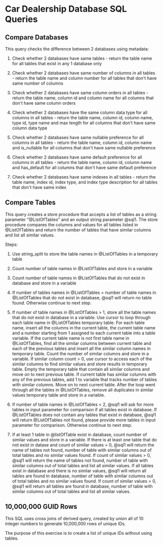 # Car Dealership Database SQL Queries

## Compare Databases

This query checks the difference between 2 databases using metadata:

1. Check whether 2 databases have same tables - return the table name for all tables that exist in any 1 database only

2. Check whether 2 databases have same number of columns in all tables - return the table name and column number for all tables that don't have same number of columns

3. Check whether 2 databases have same column orders in all tables - return the table name, column id and column name for all columns that don't have same column orders

4. Check whether 2 databases have the same column data type for all columns in all tables - return the table name, column id, column name, type id, type name and max length for all columns that don't have same column data type

5. Check whether 2 databases have same nullable preference for all columns in all tables - return the table name, column id, column name and is_nullable for all columns that don't have same nullable preference 

6. Check whether 2 databases have same default preference for all columns in all tables - return the table name, column id, column name and has_default for all columns that don't have same default preference 

7. Check whether 2 databases have same indexes in all tables - return the table name, index id, index type, and index type description for all tables that don't have same index


## Compare Tables

This query creates a store procedure that accepts a list of tables as a string parameter "@ListOfTables" and an output string parameter @sql1. The store procedure compares the columns and values for all tables listed in @ListOfTables and return the number of tables that have similar columns and list all similar values.

Steps:

1. Use string_split to store the table names in @ListOfTables in a temporary table

2. Count number of table names in @ListOfTables and store in a variable

3. Count number of table names in @ListOfTables that do not exist in database and store in a variable

4. If number of tables names in @ListOfTables = number of table names in @ListOfTables that do not exist in database, @sql1 will return no table found. Otherwise continue to next step.

5. If number of table names in @ListOfTables > 1, store all the table names that do not exist in database in a variable. Use cursor to loop through each table name in @ListOfTables temporary table. For each table name, insert all the columns in the current table, the current table name and a number starting from 1 assigned to each current table into a table variable. If the current table name is not first table name in @ListOfTables, find all the similar columns between current table and each of the previous tables and insert all the similar column names in temporary table. Count the number of similar columns and store in a variable. If similar column count > 0, use cursor to access each of the similar columns to find similar values and store results in temporary table. Empty the temporary table that contain all similar columns and move on to next previous table. If current table has similar columns with any of the previous tables, add 1 to variable that tracks number of tables with similar columns. Move on to next current table. After the loop went through all the tables in @ListOfTables, remove all duplicates in similar values temporary table and store in a variable.

6. If number of table names in @ListOfTables < 2, @sql1 will ask for more tables in input parameter for comparison if all tables exist in database. If @ListOfTables does not contain any tables that exist in database, @sql1 will return @ListOfTables not found, please provide more tables in input parameter for comparison. Otherwise continue to next step.

7. If at least 1 table in @listOfTable exist in database, count number of similar values and store in a variable. If there is at least one table that do not exist in datase and count of similar values = 0, @sql1 will return the name of tables not found, number of table with similar columns out of total tables and no similar values found. If count of similar values > 0, @sql1 will return the name of tables not found, number of table with similar columns out of total tables and list all similar values. If all tables exist in database and there is no similar values, @sql1 will return all tables are found in database, number of table with similar columns out of total tables and no similar values found. If count of similar values > 0, @sql1 will return all tables are found in database, number of table with similar columns out of total tables and list all similar values.


## 10,000,000 GUID Rows

This SQL uses cross joins of derived query, created by union all of 10 integer numbers to generate 10,000,000 rows of unique IDs.

The purpose of this exercise is to create a list of unique IDs without using tables.
